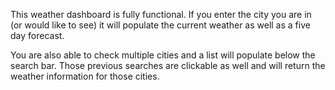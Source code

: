 This weather dashboard is fully functional. If you enter the city you are in (or would like to see) it will populate the current weather as well as a five day forecast. 

You are also able to check multiple cities and a list will populate below the search bar. Those previous searches are clickable as well and will return the weather information for those cities.
